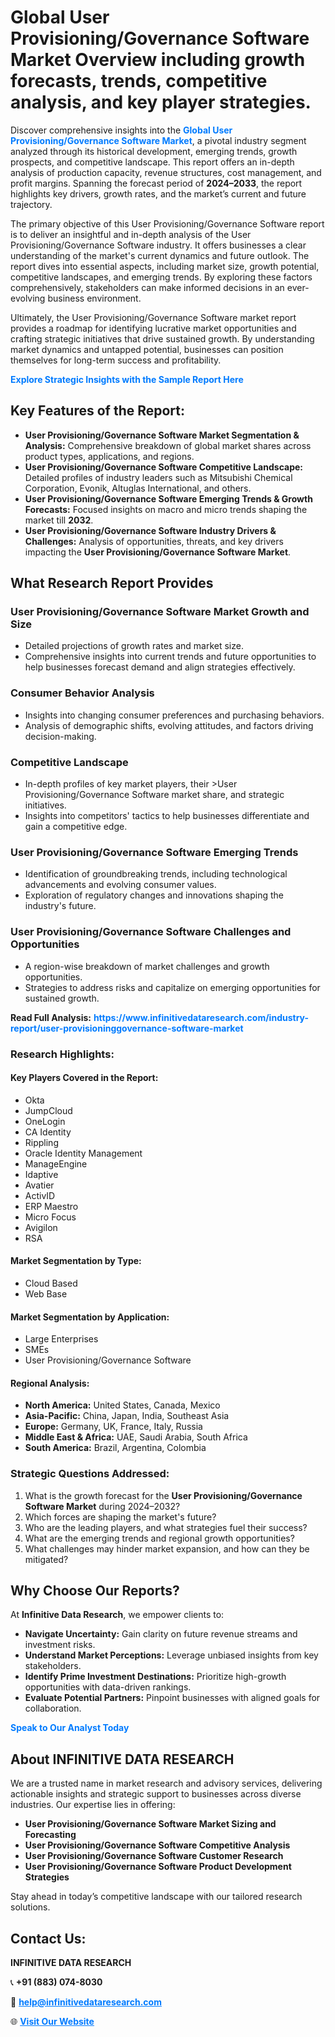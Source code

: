 <h1>Global User Provisioning/Governance Software Market Overview including growth forecasts, trends, competitive analysis, and key player strategies.</h1>
<p>
Discover comprehensive insights into the 
<a href="https://www.infinitivedataresearch.com/industry-report/user-provisioninggovernance-software-market" rel="dofollow" style="color: #007BFF; text-decoration: none;"><strong>Global User Provisioning/Governance Software Market</strong></a>, a pivotal industry segment analyzed through its historical development, emerging trends, growth prospects, and competitive landscape. This report offers an in-depth analysis of production capacity, revenue structures, cost management, and profit margins. Spanning the forecast period of <strong>2024–2033</strong>, the report highlights key drivers, growth rates, and the market’s current and future trajectory.
</p>
<p>
The primary objective of this User Provisioning/Governance Software report is to deliver an insightful and in-depth analysis of the User Provisioning/Governance Software industry. It offers businesses a clear understanding of the market's current dynamics and future outlook. The report dives into essential aspects, including market size, growth potential, competitive landscapes, and emerging trends. By exploring these factors comprehensively, stakeholders can make informed decisions in an ever-evolving business environment.
</p>
<p>
Ultimately, the User Provisioning/Governance Software market report provides a roadmap for identifying lucrative market opportunities and crafting strategic initiatives that drive sustained growth. By understanding market dynamics and untapped potential, businesses can position themselves for long-term success and profitability.
</p>
<p>
<a href="https://www.infinitivedataresearch.com/request-sample/reportId=112593" style="color: #007BFF; text-decoration: none;"><strong>Explore Strategic Insights with the Sample Report Here</strong></a>
</p>

<h2>Key Features of the Report:</h2>
<ul>
<li><strong>User Provisioning/Governance Software Market Segmentation & Analysis:</strong> Comprehensive breakdown of global market shares across product types, applications, and regions.</li>
<li><strong>User Provisioning/Governance Software Competitive Landscape:</strong> Detailed profiles of industry leaders such as Mitsubishi Chemical Corporation, Evonik, Altuglas International, and others.</li>
<li><strong>User Provisioning/Governance Software Emerging Trends & Growth Forecasts:</strong> Focused insights on macro and micro trends shaping the market till <strong>2032</strong>.</li>
<li><strong>User Provisioning/Governance Software Industry Drivers & Challenges:</strong> Analysis of opportunities, threats, and key drivers impacting the <strong>User Provisioning/Governance Software Market</strong>.</li>
</ul>

<h2>What Research Report Provides</h2>
<h3>User Provisioning/Governance Software Market Growth and Size</h3>
<ul>
<li>Detailed projections of growth rates and market size.</li>
<li>Comprehensive insights into current trends and future opportunities to help businesses forecast demand and align strategies effectively.</li>
</ul>

<h3>Consumer Behavior Analysis</h3>
<ul>
<li>Insights into changing consumer preferences and purchasing behaviors.</li>
<li>Analysis of demographic shifts, evolving attitudes, and factors driving decision-making.</li>
</ul>

<h3>Competitive Landscape</h3>
<ul>
<li>In-depth profiles of key market players, their >User Provisioning/Governance Software market share, and strategic initiatives.</li>
<li>Insights into competitors' tactics to help businesses differentiate and gain a competitive edge.</li>
</ul>

<h3>User Provisioning/Governance Software Emerging Trends</h3>
<ul>
<li>Identification of groundbreaking trends, including technological advancements and evolving consumer values.</li>
<li>Exploration of regulatory changes and innovations shaping the industry's future.</li>
</ul>

<h3>User Provisioning/Governance Software Challenges and Opportunities</h3>
<ul>
<li>A region-wise breakdown of market challenges and growth opportunities.</li>
<li>Strategies to address risks and capitalize on emerging opportunities for sustained growth.</li>
</ul>
<p><strong>Read Full Analysis:</strong> <a href="https://www.infinitivedataresearch.com/industry-report/user-provisioninggovernance-software-market" rel="dofollow" style="color: #007BFF; text-decoration: none;"><strong>https://www.infinitivedataresearch.com/industry-report/user-provisioninggovernance-software-market</strong></a></p>
<h3>Research Highlights:</h3>
<h4>Key Players Covered in the Report:</h4>
<ul><li>Okta</li><li>JumpCloud</li><li>OneLogin</li><li>CA Identity</li><li>Rippling</li><li>Oracle Identity Management</li><li>ManageEngine</li><li>Idaptive</li><li>Avatier</li><li>ActivID</li><li>ERP Maestro</li><li>Micro Focus</li><li>Avigilon</li><li>RSA</li></ul>
<h4>Market Segmentation by Type:</h4>
<ul><li>Cloud Based</li><li>Web Base</li></ul>
<h4>Market Segmentation by Application:</h4>
<ul><li>Large Enterprises</li><li>SMEs</li><li>User Provisioning/Governance Software</li></ul>

<h4>Regional Analysis:</h4>
<ul>
<li><strong>North America:</strong> United States, Canada, Mexico</li>
<li><strong>Asia-Pacific:</strong> China, Japan, India, Southeast Asia</li>
<li><strong>Europe:</strong> Germany, UK, France, Italy, Russia</li>
<li><strong>Middle East & Africa:</strong> UAE, Saudi Arabia, South Africa</li>
<li><strong>South America:</strong> Brazil, Argentina, Colombia</li>
</ul>

<h3>Strategic Questions Addressed:</h3>
<ol>
<li>What is the growth forecast for the <strong>User Provisioning/Governance Software Market</strong> during 2024–2032?</li>
<li>Which forces are shaping the market's future?</li>
<li>Who are the leading players, and what strategies fuel their success?</li>
<li>What are the emerging trends and regional growth opportunities?</li>
<li>What challenges may hinder market expansion, and how can they be mitigated?</li>
</ol>

<h2>Why Choose Our Reports?</h2>
<p>At <strong>Infinitive Data Research</strong>, we empower clients to:</p>
<ul>
<li><strong>Navigate Uncertainty:</strong> Gain clarity on future revenue streams and investment risks.</li>
<li><strong>Understand Market Perceptions:</strong> Leverage unbiased insights from key stakeholders.</li>
<li><strong>Identify Prime Investment Destinations:</strong> Prioritize high-growth opportunities with data-driven rankings.</li>
<li><strong>Evaluate Potential Partners:</strong> Pinpoint businesses with aligned goals for collaboration.</li>
</ul>
<p><a href="https://www.infinitivedataresearch.com/industry-report/user-provisioninggovernance-software-market" rel="dofollow" style="color: #007BFF; text-decoration: none;"><strong>Speak to Our Analyst Today</strong></a></p>

<h2>About INFINITIVE DATA RESEARCH</h2>
<p>We are a trusted name in market research and advisory services, delivering actionable insights and strategic support to businesses across diverse industries. Our expertise lies in offering:</p>
<ul>
<li><strong>User Provisioning/Governance Software Market Sizing and Forecasting</strong></li>
<li><strong>User Provisioning/Governance Software Competitive Analysis</strong></li>
<li><strong>User Provisioning/Governance Software Customer Research</strong></li>
<li><strong>User Provisioning/Governance Software Product Development Strategies</strong></li>
</ul>
<p>Stay ahead in today’s competitive landscape with our tailored research solutions.</p>

<h2>Contact Us:</h2>
<p><strong>INFINITIVE DATA RESEARCH</strong></p>
<p>📞 <strong>+91 (883) 074-8030</strong></p>
<p>📧 <strong><a href="mailto:help@infinitivedataresearch.com" style="color: #007BFF;">help@infinitivedataresearch.com</a></strong></p>
<p>🌐 <strong><a href="https://www.infinitivedataresearch.com" rel="dofollow" style="color: #007BFF;">Visit Our Website</a></strong></p>